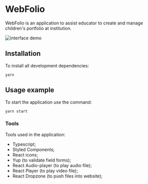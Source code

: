# WebFolio

WebFolio is an application to assist educator to create and manage children's portfolio at institution.

![interface demo](demo/webfolio.gif)


## Installation

To install all development dependencies:

```
yarn
```

## Usage example

To start the application use the command:

```
yarn start
```

### Tools

Tools used in the application:

- Typescript;
- Styled Components;
- React icons;
- Yup (to validate field forms);
- React Audio-player (to play audio file);
- React Player (to play video file);
- React Dropzone (to push files into website);
